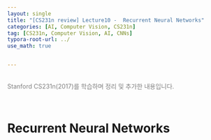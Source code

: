 ```yaml
---
layout: single
title: "[CS231n review] Lecture10 -  Recurrent Neural Networks"
categories: [AI, Computer Vision, CS231n]
tag: [CS231n, Computer Vision, AI, CNNs]
typora-root-url: ../
use_math: true


---
```






<br><font color=gray>Stanford CS231n(2017)를 학습하며 정리 및 추가한 내용입니다.</font> <br>

<br>

# **Recurrent Neural Networks**

<br>